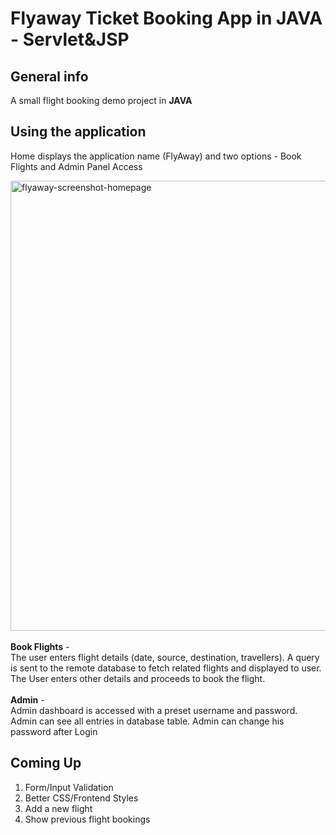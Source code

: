# Flyaway Ticket Booking App in JAVA - Servlet&JSP


## General info
A small flight booking demo project in <b>JAVA</b> 


## Using the application
Home displays the application name (FlyAway) and two options - Book Flights and Admin Panel Access

<img width="720" alt="flyaway-screenshot-homepage" src="https://raw.githubusercontent.com/shamal-indurkar/FlyAway/main/screenshots/Homepage.png">
<br><br>
<b>Book Flights</b>  - <br>
The user enters flight details (date, source, destination, travellers). 
A query is sent to the remote database to fetch related flights and displayed to user.
The User enters other details and proceeds to book the flight.
<br><br>
<b>Admin</b>  - <br>
Admin dashboard is accessed with a preset username and password.
Admin can see all entries in database table.
Admin can change his password after Login 


## Coming Up
1. Form/Input Validation
2. Better CSS/Frontend Styles
3. Add a new flight 
4. Show previous flight bookings
